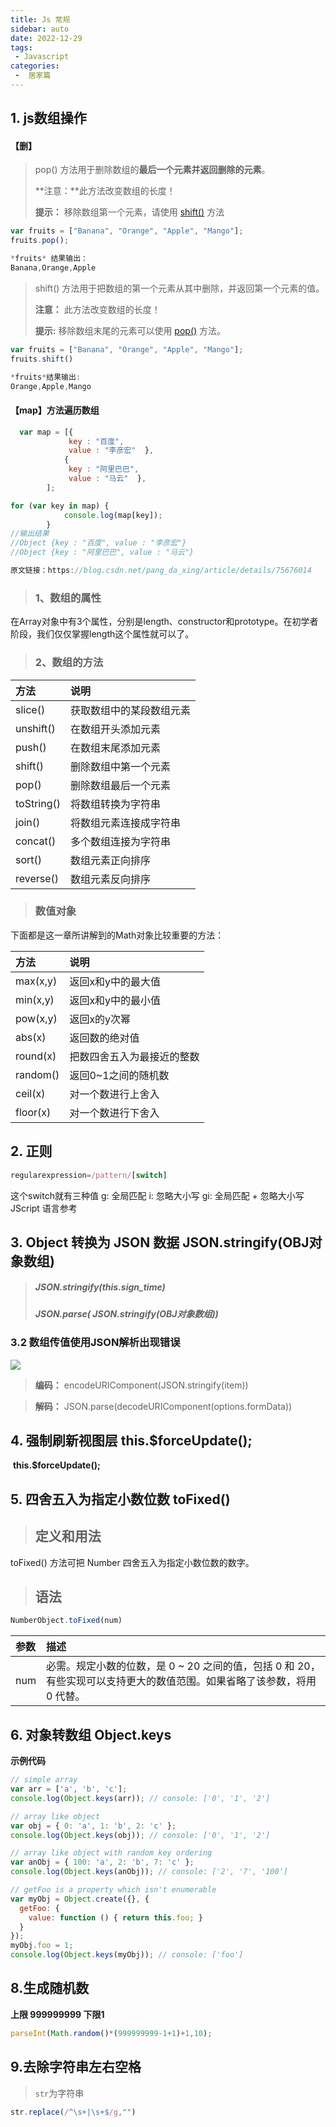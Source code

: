```yaml
---
title: Js 常规
sidebar: auto
date: 2022-12-29
tags:
 - Javascript
categories:
 -  居家篇
---
```


## 1. js数组操作

#### 【删】

> pop() 方法用于删除数组的**最后一个元素并返回删除的元素**。
>
> **注意：**此方法改变数组的长度！
>
> **提示：** 移除数组第一个元素，请使用 [shift()](https://www.w3cschool.cn/jsref/jsref-shift.html) 方法

```js
var fruits = ["Banana", "Orange", "Apple", "Mango"];
fruits.pop();

*fruits* 结果输出：
Banana,Orange,Apple
```



> shift() 方法用于把数组的第一个元素从其中删除，并返回第一个元素的值。
>
> **注意：** 此方法改变数组的长度！
>
> **提示:** 移除数组末尾的元素可以使用 [pop()](https://www.w3cschool.cn/jsref/jsref-pop.html) 方法。



```js
var fruits = ["Banana", "Orange", "Apple", "Mango"];
fruits.shift()

*fruits*结果输出:
Orange,Apple,Mango
```

#### 【map】方法遍历数组

```js
  var map = [{  
             key : "百度",  
             value : "李彦宏"  },
            {
             key : "阿里巴巴",  
             value : "马云"  },
        ];  

for (var key in map) {  
            console.log(map[key]);  
        }
//输出结果
//Object {key : "百度", value : "李彦宏"}
//Object {key : "阿里巴巴", value : "马云"}

原文链接：https://blog.csdn.net/pang_da_xing/article/details/75676014
```

> ###  **1、数组的属性**

在Array对象中有3个属性，分别是length、constructor和prototype。在初学者阶段，我们仅仅掌握length这个属性就可以了。

> ###  2、数组的方法

| 方法       | 说明                     |
| :--------- | :----------------------- |
| slice()    | 获取数组中的某段数组元素 |
| unshift()  | 在数组开头添加元素       |
| push()     | 在数组末尾添加元素       |
| shift()    | 删除数组中第一个元素     |
| pop()      | 删除数组最后一个元素     |
| toString() | 将数组转换为字符串       |
| join()     | 将数组元素连接成字符串   |
| concat()   | 多个数组连接为字符串     |
| sort()     | 数组元素正向排序         |
| reverse()  | 数组元素反向排序         |

> ###  **数值对象**

下面都是这一章所讲解到的Math对象比较重要的方法：

| 方法     | 说明                       |
| :------- | :------------------------- |
| max(x,y) | 返回x和y中的最大值         |
| min(x,y) | 返回x和y中的最小值         |
| pow(x,y) | 返回x的y次幂               |
| abs(x)   | 返回数的绝对值             |
| round(x) | 把数四舍五入为最接近的整数 |
| random() | 返回0~1之间的随机数        |
| ceil(x)  | 对一个数进行上舍入         |
| floor(x) | 对一个数进行下舍入         |

## 2. 正则

```js
regularexpression=/pattern/[switch]
```

这个switch就有三种值 g: 全局匹配 i: 忽略大小写 gi: 全局匹配 + 忽略大小写 JScript 语言参考

## 3. Object  转换为 JSON 数据     JSON.stringify(OBJ对象数组)

> ##### JSON.stringify(this.sign_time)
>
> ##### JSON.parse( JSON.stringify(OBJ对象数组))

### 3.2 数组传值使用JSON解析出现错误

![  ](https://img-blog.csdnimg.cn/074749fca7f941a28b15f26d8915f5e1.png?x-oss-process=image/watermark,type_d3F5LXplbmhlaQ,shadow_50,text_Q1NETiBA6L6w5Lmd5Lmd,size_20,color_FFFFFF,t_70,g_se,x_16)



> **编码：** encodeURIComponent(JSON.stringify(item))

> **解码：** JSON.parse(decodeURIComponent(options.formData))

## 4. 强制刷新视图层  **this.$forceUpdate();**

​			**this.$forceUpdate();**

## 5. 四舍五入为指定小数位数 toFixed() 

> ## 定义和用法

toFixed() 方法可把 Number 四舍五入为指定小数位数的数字。

> ## 语法

```js
NumberObject.toFixed(num)
```

| 参数 | 描述                                                         |
| :--- | :----------------------------------------------------------- |
| num  | 必需。规定小数的位数，是 0 ~ 20 之间的值，包括 0 和 20，有些实现可以支持更大的数值范围。如果省略了该参数，将用 0 代替。 |

## 6. 对象转数组 Object.keys

**示例代码**

```js
// simple array
var arr = ['a', 'b', 'c'];
console.log(Object.keys(arr)); // console: ['0', '1', '2']

// array like object
var obj = { 0: 'a', 1: 'b', 2: 'c' };
console.log(Object.keys(obj)); // console: ['0', '1', '2']

// array like object with random key ordering
var anObj = { 100: 'a', 2: 'b', 7: 'c' };
console.log(Object.keys(anObj)); // console: ['2', '7', '100']

// getFoo is a property which isn't enumerable
var myObj = Object.create({}, {
  getFoo: {
    value: function () { return this.foo; }
  }
});
myObj.foo = 1;
console.log(Object.keys(myObj)); // console: ['foo']
```

## 8.生成随机数

**上限  999999999  下限1**

```js
parseInt(Math.random()*(999999999-1+1)+1,10); 
```

## 9.去除字符串左右空格

> `str`为字符串

```js
str.replace(/^\s+|\s+$/g,"")
```


